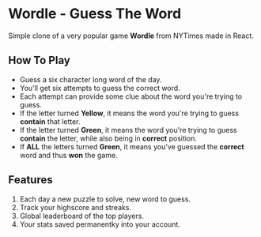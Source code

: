 # Wordle - Guess The Word

Simple clone of a very popular game **Wordle** from NYTimes made in React.

## How To Play

- Guess a six character long word of the day.
- You'll get six attempts to guess the correct word.
- Each attempt can provide some clue about the word you're trying to guess.
- If the letter turned **Yellow**, it means the word you're trying to guess **contain** that letter.
- If the letter turned **Green**, it means the word you're trying to guess **contain** the letter, while also being in **correct** position.
- If **ALL** the letters turned **Green**, it means you've guessed the **correct** word and thus **won** the game.

## Features

1. Each day a new puzzle to solve, new word to guess.
2. Track your highscore and streaks.
3. Global leaderboard of the top players.
4. Your stats saved permanentky into your account.
